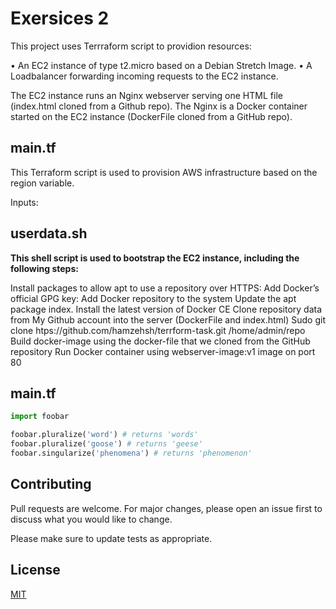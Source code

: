 # Exersices 2
This project uses Terrraform script to providion resources:

• An EC2 instance of type t2.micro based on a Debian Stretch Image.
• A Loadbalancer forwarding incoming requests to the EC2 instance.

The EC2 instance runs an Nginx webserver serving one HTML file (index.html cloned from a Github repo). The Nginx is a Docker container started on the EC2 instance (DockerFile cloned from a GitHub repo).

## main.tf

This Terraform script is used to provision AWS infrastructure based on the region variable.

Inputs:

## userdata.sh

**This shell script is used to bootstrap the EC2 instance, including the following steps:**

Install packages to allow apt to use a repository over HTTPS:
Add Docker’s official GPG key:
Add Docker repository to the system
Update the apt package index.
Install the latest version of Docker CE 
Clone repository data from My Github account into the server (DockerFile and index.html)
Sudo git clone htps://github.com/hamzehsh/terrform-task.git /home/admin/repo
Build docker-image using  the docker-file that we cloned from the GitHub repository
Run Docker container  using webserver-image:v1 image on port 80


## main.tf


```python
import foobar

foobar.pluralize('word') # returns 'words'
foobar.pluralize('goose') # returns 'geese'
foobar.singularize('phenomena') # returns 'phenomenon'
```

## Contributing
Pull requests are welcome. For major changes, please open an issue first to discuss what you would like to change.

Please make sure to update tests as appropriate.

## License
[MIT](https://choosealicense.com/licenses/mit/)
